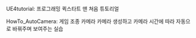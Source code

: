 UE4tutorial: 프로그래밍 퀵스타트
맨 쳐음 튜토리얼

HowTo_AutoCamera: 게임 조종 카메라
카메라 생성하고 카메라 시간에 따라 자동으로 바꿔주며 보여주는 실습

